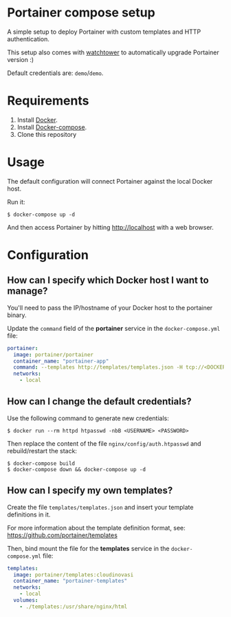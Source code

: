 # Portainer compose setup

A simple setup to deploy Portainer with custom templates and HTTP authentication.

This setup also comes with [watchtower](https://hub.docker.com/r/centurylink/watchtower/) to automatically upgrade Portainer version :)

Default credentials are: `demo`/`demo`.

# Requirements

1. Install [Docker](http://docker.io).
2. Install [Docker-compose](http://docs.docker.com/compose/install/).
3. Clone this repository

# Usage

The default configuration will connect Portainer against the local Docker host.

Run it:

```
$ docker-compose up -d
```

And then access Portainer by hitting [http://localhost](http://localhost) with a web browser.

# Configuration

## How can I specify which Docker host I want to manage?

You'll need to pass the IP/hostname of your Docker host to the portainer binary.

Update the `command` field of the **portainer** service in the `docker-compose.yml` file:

```yml
portainer:
  image: portainer/portainer
  container_name: "portainer-app"
  command: --templates http://templates/templates.json -H tcp://<DOCKER_HOST>:<DOCKER_PORT>
  networks:
    - local
```

## How can I change the default credentials?

Use the following command to generate new credentials:

```shell
$ docker run --rm httpd htpasswd -nbB <USERNAME> <PASSWORD>
```

Then replace the content of the file `nginx/config/auth.htpasswd` and rebuild/restart the stack:

```shell
$ docker-compose build
$ docker-compose down && docker-compose up -d
```

## How can I specify my own templates?

Create the file `templates/templates.json` and insert your template definitions in it.

For more information about the template definition format, see: https://github.com/portainer/templates

Then, bind mount the file for the **templates** service in the `docker-compose.yml` file:

```yml
templates:
  image: portainer/templates:cloudinovasi
  container_name: "portainer-templates"
  networks:
    - local
  volumes:
    - ./templates:/usr/share/nginx/html
```
